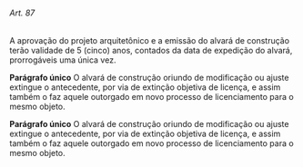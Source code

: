 
###### Art. 87
A aprovação do projeto arquitetônico e a emissão do alvará de construção terão validade de 5 (cinco) anos, contados da data de expedição do alvará, prorrogáveis uma única vez.

**Parágrafo único** O alvará de construção oriundo de modificação ou ajuste extingue o antecedente, por via de extinção objetiva de licença, e assim também o faz aquele outorgado em novo processo de licenciamento para o mesmo objeto.

**Parágrafo único** O alvará de construção oriundo de modificação ou ajuste extingue o antecedente, por via de extinção objetiva de licença, e assim também o faz aquele outorgado em novo processo de licenciamento para o mesmo objeto.
